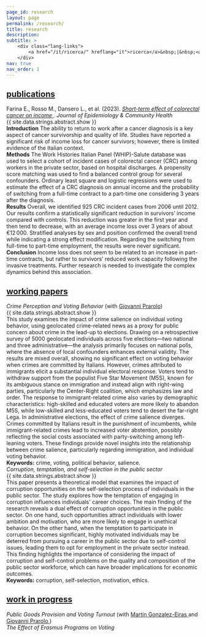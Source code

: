 ```yaml
---
page_id: research
layout: page
permalink: /research/
title: research
description:
subtitle: >
    <div class="lang-links">
        <a href="/it/ricerca/" hreflang="it">ricerca</a>&nbsp;|&nbsp;<a href="/es/investigacion/" hreflang="es">investigación</a>
    </div>
nav: true
nav_order: 1
---
```


<!-- Publications Section -->
<div class="projects">
  <a href="javascript:void(0);" onclick="toggleVisibility('content-1')">
    <h2 class="category"><i class="fa-solid fa-chevron-down fa-2xs"></i> publications </h2>
  </a>
</div>

<div id="content-1" style="display: block;">

<div class="icon-entry indented">
  <i class="fa-solid fa-newspaper fa-fw"></i>
  <span>
    Farina E., Rosso M., Dansero L., et al. (2023). 
    <a href="https://doi.org/10.1136/jech-2022-220088" target="_blank" rel="noopener noreferrer">
      <em>Short-term effect of colorectal cancer on income</em>
    </a>. 
    <i>Journal of Epidemiology & Community Health</i>
  </span>
</div>

<div class="abstract-toggle-pill" onclick="toggleAbstract('abstract-crc', ABSTRACT_TEXT.show, ABSTRACT_TEXT.hide)">
  <i class="fa-solid fa-chevron-right fa-2xs" id="icon-abstract-crc"></i>
  <span id="label-abstract-crc" class="toggle-label">{{ site.data.strings.abstract.show }}</span>
</div>

<div id="abstract-crc" class="abstract">
      <b>Introduction</b> The ability to return to work after a cancer diagnosis is a key aspect of cancer survivorship and quality of life. Studies have reported a significant risk of income loss for cancer survivors; however, there is limited evidence of the Italian context.
              <br>
              <b>Methods</b> The Work Histories Italian Panel (WHIP)-Salute database was used to select a cohort of incident cases of colorectal cancer (CRC) among workers in the private sector, based on hospital discharges. A propensity score matching was used to find a balanced control group for several confounders. Ordinary least square and logistic regressions were used to estimate the effect of a CRC diagnosis on annual income and the probability of switching from a full-time contract to a part-time one considering 3 years after the diagnosis.
              <br>
              <b>Results</b> Overall, we identified 925 CRC incident cases from 2006 until 2012. Our results confirm a statistically significant reduction in survivors’ income compared with controls. This reduction was greater in the first year and then tend to decrease, with an average income loss over 3 years of about €12 000. Stratified analyses by sex and position confirmed the overall trend while indicating a strong effect modification. Regarding the switching from full-time to part-time employment, the results were never significant.
              <br>
              <b>Conclusion</b> Income loss does not seem to be related to an increase in part-time contracts, but rather to survivors’ reduced work capacity following the invasive treatments. Further research is needed to investigate the complex dynamics behind this association.
  </div>

</div>

<!-- Working Papers Section -->
<div class="projects">
  <a href="javascript:void(0);" onclick="toggleVisibility('content-2')">
    <h2 class="category"><i class="fa-solid fa-chevron-down fa-2xs"></i> working papers </h2>
  </a>
</div>

<div id="content-2" style="display: block;">

<div class="icon-entry indented">
  <i class="fa-solid fa-book-open fa-fw"></i>
  <span>
    <em>Crime Perception and Voting Behavior</em>
    (with 
    <a href=href="https://sites.google.com/site/giovanniprarolo/" target="_blank" rel="noopener noreferrer">Giovanni Prarolo</a>)
</div>

<div class="abstract-toggle-pill" onclick="toggleAbstract('abstract-crime', ABSTRACT_TEXT.show, ABSTRACT_TEXT.hide)">
  <i class="fa-solid fa-chevron-right fa-2xs" id="icon-abstract-crime"></i>
  <span id="label-abstract-crime" class="toggle-label">{{ site.data.strings.abstract.show }}</span>
</div>

<div id="abstract-crime" class="abstract">
      This study examines the impact of crime salience on individual voting behavior, using geolocated crime-related news as a proxy for public concern about crime in the lead-up to elections. Drawing on a retrospective survey of 5000 geolocated individuals across five elections—two national and three administrative—the analysis primarily focuses on national polls, where the absence of local confounders enhances external validity. The results are mixed overall, showing no significant effect on voting behavior when crimes are committed by Italians. However, crimes attributed to immigrants elicit a substantial individual electoral response. Voters tend to withdraw support from the populist Five Star Movement (M5S), known for its ambiguous stance on immigration and instead align with right-wing parties, particularly the Center-Right coalition, which emphasizes law and order. The response to immigrant-related crime also varies by demographic characteristics: high-skilled and educated voters are more likely to abandon M5S, while low-skilled and less-educated voters tend to desert the far-right Lega. In administrative elections, the effect of crime salience diverges. Crimes committed by Italians result in the punishment of incumbents, while immigrant-related crimes lead to increased voter abstention, possibly reflecting the social costs associated with party-switching among left-leaning voters. These findings provide novel insights into the relationship between crime salience, particularly regarding immigration, and individual voting behavior.
      <br><b>Keywords:</b> crime, voting, political behavior, salience.
  </div>

<div class="icon-entry indented">
  <i class="fa-solid fa-book-open fa-fw" title="Working paper"></i>
  <em>Corruption, temptation, and self-selection in the public sector</em>
</div>

<div class="abstract-toggle-pill" onclick="toggleAbstract('abstract-corruption', ABSTRACT_TEXT.show, ABSTRACT_TEXT.hide)">
  <i class="fa-solid fa-chevron-right fa-2xs" id="icon-abstract-corruption"></i>
  <span id="label-abstract-corruption" class="toggle-label">{{ site.data.strings.abstract.show }}</span>
</div>

<div id="abstract-corruption" class="abstract">
       This paper presents a theoretical model that examines the impact of corruption opportunities on the self-selection process of individuals in the public sector. The study explores how the temptation of engaging in corruption influences individuals' career choices. The main finding of the research reveals a dual effect of corruption opportunities in the public sector. On one hand, such opportunities attract individuals with lower ambition and motivation, who are more likely to engage in unethical behavior. On the other hand, when the temptation to participate in corruption becomes significant, highly motivated individuals may be deterred from pursuing a career in the public sector due to self-control issues, leading them to opt for employment in the private sector instead. This finding highlights the importance of considering the impact of corruption and self-control problems on the quality and composition of the public sector workforce, which can have broader implications for economic outcomes.
      <br><b>Keywords:</b> corruption, self-selection, motivation, ethics.
  </div>

</div>

<!-- Work in Progress Section -->
<div class="projects">
  <a href="javascript:void(0);" onclick="toggleVisibility('content-3')">
    <h2 class="category"><i class="fa-solid fa-chevron-down fa-2xs"></i> work in progress </h2>
  </a>
</div>

<div id="content-3" style="display: block;">

<div class="icon-entry indented">
  <i class="fa-solid fa-bookmark fa-fw" title="In progress"></i>
  <span>
    <em>Public Goods Provision and Voting Turnout</em> (with 
    <a href="https://sites.google.com/view/mgeiras/inicio" target="_blank" rel="noopener noreferrer">
      Martín Gonzalez-Eiras
    </a> and 
    <a href="https://sites.google.com/site/giovanniprarolo/" target="_blank" rel="noopener noreferrer">
      Giovanni Prarolo
    </a>)
  </span>
</div>

  <div class="icon-entry indented">
    <i class="fa-solid fa-bookmark fa-fw" title="In progress"></i>
    <span><em>The Effect of Erasmus Programs on Voting</em></span>
  </div>
</div>
